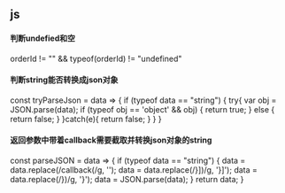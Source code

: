 
## js

#### 判断undefied和空
orderId != "" && typeof(orderId) != "undefined"

#### 判断string能否转换成json对象
const tryParseJson = data => {
  if (typeof data == "string") {
    try{
      var obj = JSON.parse(data);
      if (typeof obj == 'object' && obj) {
        return true;
      } else {
        return false;
      }
    }catch(e){
      return false;
    }
  }
}

#### 返回参数中带着callback需要截取并转换json对象的string
const parseJSON = data => {
  if (typeof data == "string") {
    data = data.replace(/callback\(/g, '');
    data = data.replace(/}]\)/g, '}]');
    data = data.replace(/}\)/g, '}');
    data = JSON.parse(data);
  }
  return data;
}

